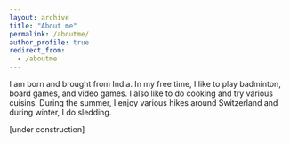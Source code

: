 ```yaml
---
layout: archive
title: "About me"
permalink: /aboutme/
author_profile: true
redirect_from:
  - /aboutme
---
```


I am born and brought from India. In my free time, I like to play badminton, board games, and video games. I also like to do cooking and try various cuisins. During the summer, I enjoy various hikes around Switzerland and during winter, I do sledding.

\[under construction]
